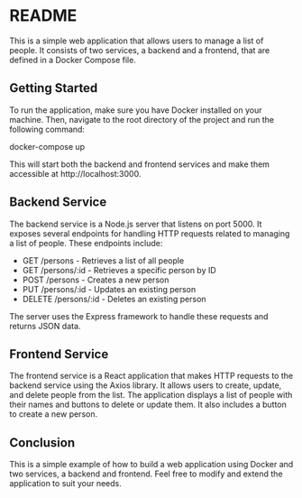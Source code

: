# README

This is a simple web application that allows users to manage a list of people. It consists of two services, a backend and a frontend, that are defined in a Docker Compose file.

## Getting Started

To run the application, make sure you have Docker installed on your machine. Then, navigate to the root directory of the project and run the following command:


docker-compose up


This will start both the backend and frontend services and make them accessible at http://localhost:3000.

## Backend Service

The backend service is a Node.js server that listens on port 5000. It exposes several endpoints for handling HTTP requests related to managing a list of people. These endpoints include:

- GET /persons - Retrieves a list of all people
- GET /persons/:id - Retrieves a specific person by ID
- POST /persons - Creates a new person
- PUT /persons/:id - Updates an existing person
- DELETE /persons/:id - Deletes an existing person

The server uses the Express framework to handle these requests and returns JSON data.

## Frontend Service

The frontend service is a React application that makes HTTP requests to the backend service using the Axios library. It allows users to create, update, and delete people from the list. The application displays a list of people with their names and buttons to delete or update them. It also includes a button to create a new person.

## Conclusion

This is a simple example of how to build a web application using Docker and two services, a backend and frontend. Feel free to modify and extend the application to suit your needs.
